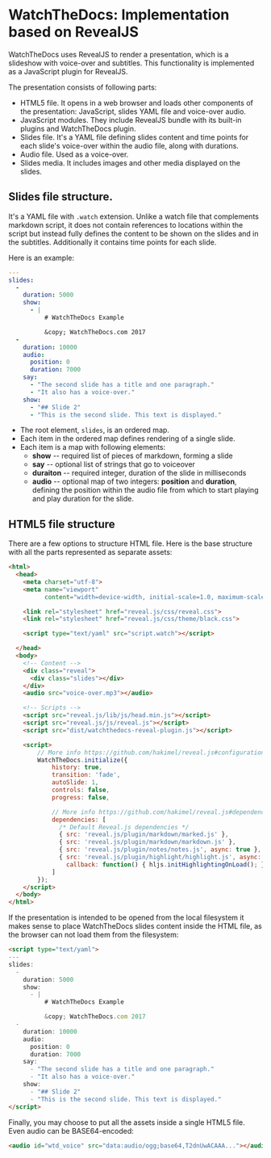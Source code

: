 # WatchTheDocs: Implementation based on RevealJS

WatchTheDocs uses RevealJS to render a presentation,
which is a slideshow with voice-over and subtitles.
This functionality is implemented as a JavaScript plugin
for RevealJS.

The presentation consists of following parts:

* HTML5 file. It opens in a web browser and loads
  other components of the presentation: JavaScript,
  slides YAML file and voice-over audio.
* JavaScript modules. They include RevealJS bundle
  with its built-in plugins and WatchTheDocs plugin.
* Slides file. It's a YAML file defining slides content
  and time points for each slide's voice-over within
  the audio file, along with durations.
* Audio file. Used as a voice-over.
* Slides media. It includes images and other media
  displayed on the slides.

## Slides file structure.

It's a YAML file with `.watch` extension. Unlike a
watch file that complements markdown script, it does
not contain references to locations within the script
but instead fully defines the content to be shown
on the slides and in the subtitles. Additionally it
contains time points for each slide.

Here is an example:

```yaml
---
slides:
  -
    duration: 5000
    show:
      - |
          # WatchTheDocs Example

          &copy; WatchTheDocs.com 2017
  -
    duration: 10000
    audio:
      position: 0
      duration: 7000
    say:
      - "The second slide has a title and one paragraph."
      - "It also has a voice-over."
    show:
      - "## Slide 2"
      - "This is the second slide. This text is displayed."
```

* The root element, `slides`, is an ordered map.
* Each item in the ordered map defines rendering of a single slide.
* Each item is a map with following elements:
  - **show** -- required list of pieces of markdown, forming a slide
  - **say** -- optional list of strings that go to voiceover
  - **duraiton** -- required integer, duration of the slide in milliseconds
  - **audio** -- optional map of two integers: **position** and **duration**,
    defining the position within the audio file from which to start playing
    and play duration for the slide.


## HTML5 file structure

There are a few options to structure HTML file. Here is the base structure
with all the parts represented as separate assets:

```html
<html>
  <head>
    <meta charset="utf-8">
    <meta name="viewport"
          content="width=device-width, initial-scale=1.0, maximum-scale=1.0, user-scalable=no">

    <link rel="stylesheet" href="reveal.js/css/reveal.css">
    <link rel="stylesheet" href="reveal.js/css/theme/black.css">

    <script type="text/yaml" src="script.watch"></script>

  </head>
  <body>
    <!-- Content -->
    <div class="reveal">
      <div class="slides"></div>
    </div>
    <audio src="voice-over.mp3"></audio>

    <!-- Scripts -->
    <script src="reveal.js/lib/js/head.min.js"></script>
    <script src="reveal.js/js/reveal.js"></script>
    <script src="dist/watchthedocs-reveal-plugin.js"></script>

    <script>
        // More info https://github.com/hakimel/reveal.js#configuration
        WatchTheDocs.initialize({
            history: true,
            transition: 'fade',
            autoSlide: 1,
            controls: false,
            progress: false,

            // More info https://github.com/hakimel/reveal.js#dependencies
            dependencies: [
              /* Default Reveal.js dependencies */
              { src: 'reveal.js/plugin/markdown/marked.js' },
              { src: 'reveal.js/plugin/markdown/markdown.js' },
              { src: 'reveal.js/plugin/notes/notes.js', async: true },
              { src: 'reveal.js/plugin/highlight/highlight.js', async: true,
                callback: function() { hljs.initHighlightingOnLoad(); } }
            ]
        });
    </script>
  </body>
</html>
```

If the presentation is intended to be opened from the local filesystem it makes sense
to place WatchTheDocs slides content inside the HTML file, as the browser can not load
them from the filesystem:

```html
<script type="text/yaml">
---
slides:
  -
    duration: 5000
    show:
      - |
          # WatchTheDocs Example

          &copy; WatchTheDocs.com 2017
  - 
    duration: 10000
    audio:
      position: 0
      duration: 7000
    say:
      - "The second slide has a title and one paragraph."
      - "It also has a voice-over."
    show:
      - "## Slide 2"
      - "This is the second slide. This text is displayed."
</script>
```

Finally, you may choose to put all the assets inside a single HTML5 file. Even
audio can be BASE64-encoded:

```html
<audio id="wtd_voice" src="data:audio/ogg;base64,T2dnUwACAAA..."></audio>
```
